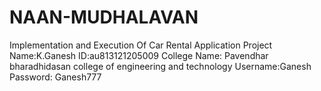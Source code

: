 # NAAN-MUDHALAVAN
Implementation and Execution Of Car Rental Application Project
Name:K.Ganesh
ID:au813121205009
College Name: Pavendhar bharadhidasan college of engineering and technology
Username:Ganesh
Password: Ganesh777
